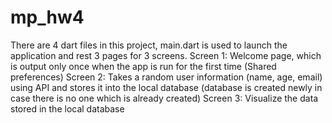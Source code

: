 # mp_hw4

There are 4 dart files in this project, main.dart is used to launch the application and rest 3 pages for 3 screens. 
  Screen 1:
    Welcome page, which is output only once when the app is run for the first time (Shared preferences)
  Screen 2:
    Takes a random user information (name, age, email) using API and stores it into the local database (database is created newly in case there is no one which is already created)
  Screen 3:
    Visualize the data stored in the local database 
